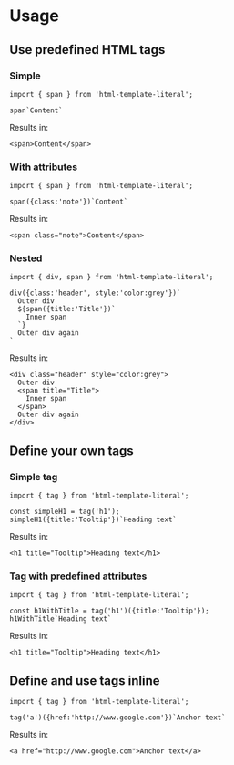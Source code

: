 # Usage

## Use predefined HTML tags

### Simple

```
import { span } from 'html-template-literal';

span`Content`
```
Results in:
```
<span>Content</span>
```

### With attributes

```
import { span } from 'html-template-literal';

span({class:'note'})`Content`
```
Results in:
```
<span class="note">Content</span>
```

### Nested

```
import { div, span } from 'html-template-literal';

div({class:'header', style:'color:grey'})`
  Outer div
  ${span({title:'Title'})`
    Inner span
  `}
  Outer div again
`
```
Results in:
```
<div class="header" style="color:grey">
  Outer div
  <span title="Title">
    Inner span
  </span>
  Outer div again
</div>
```

## Define your own tags

### Simple tag

```
import { tag } from 'html-template-literal';

const simpleH1 = tag('h1');
simpleH1({title:'Tooltip'})`Heading text`
```
Results in:
```
<h1 title="Tooltip">Heading text</h1>
```

### Tag with predefined attributes

```
import { tag } from 'html-template-literal';

const h1WithTitle = tag('h1')({title:'Tooltip'});
h1WithTitle`Heading text`
```
Results in:
```
<h1 title="Tooltip">Heading text</h1>
```

## Define and use tags inline

```
import { tag } from 'html-template-literal';

tag('a')({href:'http://www.google.com'})`Anchor text`
```
Results in:
```
<a href="http://www.google.com">Anchor text</a>
```